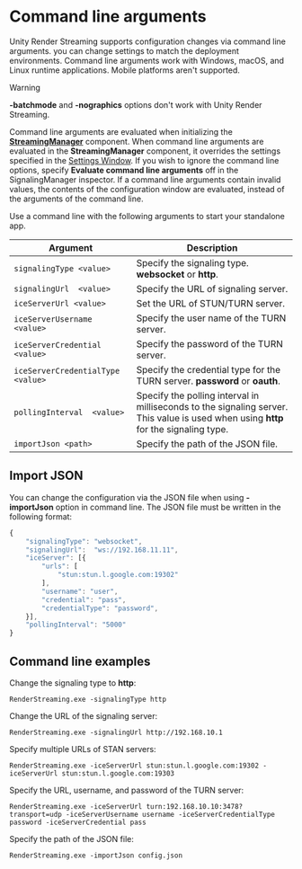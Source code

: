 # Command line arguments

Unity Render Streaming supports configuration changes via command line arguments. you can change settings to match the deployment environments. Command line arguments work with Windows, macOS, and Linux runtime applications. Mobile platforms aren't supported.

> [!WARNING]
> **-batchmode** and **-nographics** options don't work with Unity Render Streaming.

Command line arguments are evaluated when initializing the [**StreamingManager**](streaming-management.md) component. When command line arguments are evaluated in the **StreamingManager** component, it overrides the settings specified in the [Settings Window](settings.md). If you wish to ignore the command line options, specify **Evaluate command line arguments** off in the SignalingManager inspector. If a command line arguments contain invalid values, the contents of the configuration window are evaluated, instead of the arguments of the command line.

Use a command line with the following arguments to start your standalone app.

| Argument | Description |
| --- | --- |
| `signalingType <value>` | Specify the signaling type. **websocket** or **http**. |
|  `signalingUrl  <value>` | Specify the URL of signaling server. |
| `iceServerUrl <value>` | Set the URL of STUN/TURN server. |
| `iceServerUsername <value>` | Specify the user name of the TURN server. |
| `iceServerCredential <value>` | Specify the password of the TURN server. |
| `iceServerCredentialType <value>` | Specify the credential type for the TURN server. **password** or **oauth**. |
| `pollingInterval  <value>` | Specify the polling interval in milliseconds to the signaling server. This value is used when using **http** for the signaling type. |
| `importJson <path>` | Specify the path of the JSON file. |

## Import JSON

You can change the configuration via the JSON file when using **-importJson** option in command line. The JSON file must be written in the following format:

```javascript
{
    "signalingType": "websocket",
    "signalingUrl":  "ws://192.168.11.11",
    "iceServer": [{
        "urls": [
            "stun:stun.l.google.com:19302"
        ],
        "username": "user",
        "credential": "pass",
        "credentialType": "password",
    }],
    "pollingInterval": "5000"
}
```

## Command line examples

Change the signaling type to **http**:

```
RenderStreaming.exe -signalingType http
```

Change the URL of the signaling server:

```
RenderStreaming.exe -signalingUrl http://192.168.10.1
```

Specify multiple URLs of STAN servers:

```
RenderStreaming.exe -iceServerUrl stun:stun.l.google.com:19302 -iceServerUrl stun:stun.l.google.com:19303
```

Specify the URL, username, and password of the TURN server:

```
RenderStreaming.exe -iceServerUrl turn:192.168.10.10:3478?transport=udp -iceServerUsername username -iceServerCredentialType password -iceServerCredential pass
```

Specify the path of the JSON file:

```
RenderStreaming.exe -importJson config.json
```
